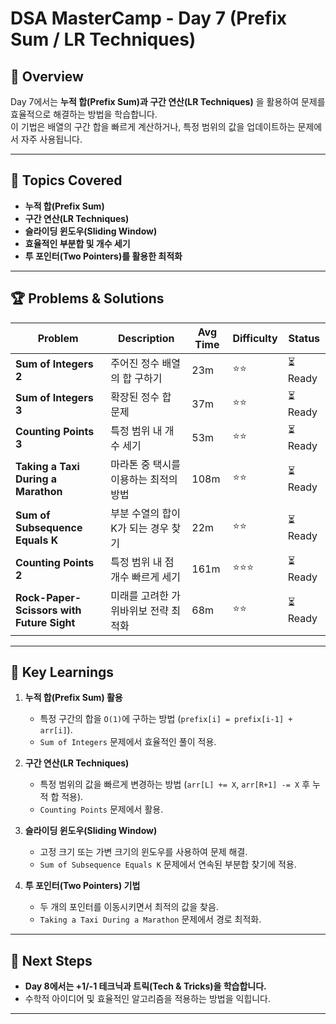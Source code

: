 # DSA MasterCamp - Day 7 (Prefix Sum / LR Techniques)

## 📌 Overview

Day 7에서는 **누적 합(Prefix Sum)과 구간 연산(LR Techniques)** 을 활용하여 문제를 효율적으로 해결하는 방법을 학습합니다.  
이 기법은 배열의 구간 합을 빠르게 계산하거나, 특정 범위의 값을 업데이트하는 문제에서 자주 사용됩니다.

---

## 📖 Topics Covered

- **누적 합(Prefix Sum)**
- **구간 연산(LR Techniques)**
- **슬라이딩 윈도우(Sliding Window)**
- **효율적인 부분합 및 개수 세기**
- **투 포인터(Two Pointers)를 활용한 최적화**

---

## 🏆 Problems & Solutions

| Problem                                   | Description                           | Avg Time | Difficulty | Status   |
| ----------------------------------------- | ------------------------------------- | -------- | ---------- | -------- |
| **Sum of Integers 2**                     | 주어진 정수 배열의 합 구하기          | 23m      | ⭐⭐       | ⏳ Ready |
| **Sum of Integers 3**                     | 확장된 정수 합 문제                   | 37m      | ⭐⭐       | ⏳ Ready |
| **Counting Points 3**                     | 특정 범위 내 개수 세기                | 53m      | ⭐⭐       | ⏳ Ready |
| **Taking a Taxi During a Marathon**       | 마라톤 중 택시를 이용하는 최적의 방법 | 108m     | ⭐⭐       | ⏳ Ready |
| **Sum of Subsequence Equals K**           | 부분 수열의 합이 K가 되는 경우 찾기   | 22m      | ⭐⭐       | ⏳ Ready |
| **Counting Points 2**                     | 특정 범위 내 점 개수 빠르게 세기      | 161m     | ⭐⭐⭐     | ⏳ Ready |
| **Rock-Paper-Scissors with Future Sight** | 미래를 고려한 가위바위보 전략 최적화  | 68m      | ⭐⭐       | ⏳ Ready |

---

## 📌 Key Learnings

1. **누적 합(Prefix Sum) 활용**

   - 특정 구간의 합을 `O(1)`에 구하는 방법 (`prefix[i] = prefix[i-1] + arr[i]`).
   - `Sum of Integers` 문제에서 효율적인 풀이 적용.

2. **구간 연산(LR Techniques)**

   - 특정 범위의 값을 빠르게 변경하는 방법 (`arr[L] += X`, `arr[R+1] -= X` 후 누적 합 적용).
   - `Counting Points` 문제에서 활용.

3. **슬라이딩 윈도우(Sliding Window)**

   - 고정 크기 또는 가변 크기의 윈도우를 사용하여 문제 해결.
   - `Sum of Subsequence Equals K` 문제에서 연속된 부분합 찾기에 적용.

4. **투 포인터(Two Pointers) 기법**
   - 두 개의 포인터를 이동시키면서 최적의 값을 찾음.
   - `Taking a Taxi During a Marathon` 문제에서 경로 최적화.

---

## 🏁 Next Steps

- **Day 8에서는 +1/-1 테크닉과 트릭(Tech & Tricks)을 학습합니다.**
- 수학적 아이디어 및 효율적인 알고리즘을 적용하는 방법을 익힙니다.

---
